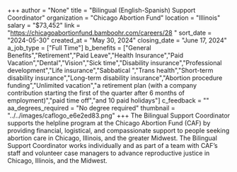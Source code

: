 +++
author = "None"
title = "Bilingual (English-Spanish) Support Coordinator"
organization = "Chicago Abortion Fund"
location = "Illinois"
salary = "$73,452"
link = "https://chicagoabortionfund.bamboohr.com/careers/28 "
sort_date = "2024-05-30"
created_at = "May 30, 2024"
closing_date = "June 17, 2024"
a_job_type = ["Full Time"]
b_benefits = ["General Benefits","Retirement","Paid Leave","Health Insurance","Paid Vacation","Dental","Vision","Sick time","Disability insurance","Professional development","Life insurance","Sabbatical ","Trans health","Short-term disability insurance","Long-term disability insurance","Abortion procedure funding","Unlimited vacation","a retirement plan (with a company contribution starting the first of the quarter after 6 months of employment)","paid time off","and 10 paid holidays"]
c_feedback = ""
aa_degrees_required = "No degree required"
thumbnail = "../../images/caflogo_e6e2ed83.png"
+++
The Bilingual Support Coordinator supports the helpline program at the Chicago Abortion Fund (CAF) by providing financial, logistical, and compassionate support to people seeking abortion care in Chicago, Illinois, and the greater Midwest. The Bilingual Support Coordinator works individually and as part of a team with CAF’s staff and volunteer case managers to advance reproductive justice in Chicago, Illinois, and the Midwest. 